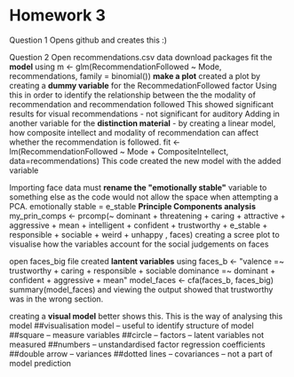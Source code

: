 # Homework 3
Question 1
Opens github and creates this :)

Question 2
Open recommendations.csv data 
download packages
fit the **model** using m <- glm(RecommendationFollowed ~ Mode, recommendations, family = binomial())
**make a plot**
created a plot by creating a **dummy variable** for the RecommedationFollowed factor
Using this in order to identify the relationship between the the modality of recommendation and recommendation followed
This showed significant results for visual recommendations - not significant for auditory
Adding in another variable for the **distinction material** - by creating a linear model, how composite intellect and modality of recommendation can affect whether the recommendation is followed. 
fit <- lm(RecommendationFollowed ~ Mode + CompositeIntellect, data=recommendations)
This code created the new model with the added variable 

Importing face data 
must **rename the "emotionally stable"** variable to something else as the code would not allow the space when attempting a PCA.
emotionally stable = e_stable
**Principle Components analysis**
my_prin_comps <-  prcomp(~ dominant + threatening + caring + attractive + aggressive + mean + intelligent + confident + trustworthy + e_stable + responsible + sociable + weird + unhappy , faces)
creating a scree plot to visualise how the variables account for the social judgements on faces

open faces_big file
created **lantent variables** using faces_b <- "valence =~ trustworthy + caring + responsible + sociable 
                dominance =~ dominant + confident + aggressive + mean"
model_faces <- cfa(faces_b, faces_big)
summary(model_faces)
and viewing the output showed that trustworthy was in the wrong section. 

creating a **visual model** better shows this. 
This is the way of analysing this model
##visualisation model – useful to identify structure of model
##square – measure variables 
##circle – factors – latent variables not measured
##numbers – unstandardised factor regression coefficients
##double arrow – variances
##dotted lines – covariances – not a part of model prediction

